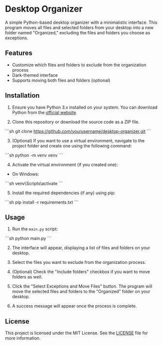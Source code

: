 # Desktop Organizer

A simple Python-based desktop organizer with a minimalistic interface. This program moves all files and selected folders from your desktop into a new folder named "Organized," excluding the files and folders you choose as exceptions.

## Features

- Customize which files and folders to exclude from the organization process
- Dark-themed interface
- Supports moving both files and folders (optional)

## Installation

1. Ensure you have Python 3.x installed on your system. You can download Python from the [official website](https://www.python.org/downloads/).

2. Clone this repository or download the source code as a ZIP file.

\```sh
git clone https://github.com/yourusername/desktop-organizer.git
\```

3. (Optional) If you want to use a virtual environment, navigate to the project folder and create one using the following command:

\```sh
python -m venv venv
\```

4. Activate the virtual environment (if you created one):

- On Windows:

\```sh
venv\Scripts\activate
\```

5. Install the required dependencies (if any) using pip:

\```sh
pip install -r requirements.txt
\```

## Usage

1. Run the `main.py` script:

\```sh
python main.py
\```

2. The interface will appear, displaying a list of files and folders on your desktop.

3. Select the files you want to exclude from the organization process.

4. (Optional) Check the "Include folders" checkbox if you want to move folders as well.

5. Click the "Select Exceptions and Move Files" button. The program will move the selected files and folders to the "Organized" folder on your desktop.

6. A success message will appear once the process is complete.

## License

This project is licensed under the MIT License. See the [LICENSE](LICENSE) file for more information.
